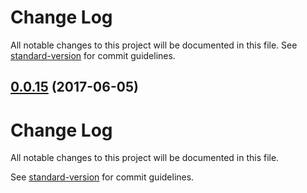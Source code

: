 # Change Log

All notable changes to this project will be documented in this file. See [standard-version](https://github.com/conventional-changelog/standard-version) for commit guidelines.

<a name="0.0.15"></a>
## [0.0.15](https://github.com/ansujohn/babel-webpack-lib-example/compare/v0.0.2...v0.0.15) (2017-06-05)



# Change Log

All notable changes to this project will be documented in this file. 

See [standard-version](https://github.com/conventional-changelog/standard-version) for commit guidelines.
